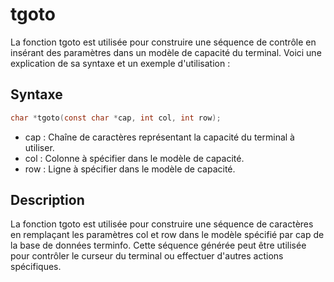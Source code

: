 # tgoto

La fonction tgoto est utilisée pour construire une séquence de contrôle en insérant des paramètres dans un modèle de capacité du terminal. Voici une explication de sa syntaxe et un exemple d'utilisation :

## Syntaxe

```h
char *tgoto(const char *cap, int col, int row);
```

- cap : Chaîne de caractères représentant la capacité du terminal à utiliser.
- col : Colonne à spécifier dans le modèle de capacité.
- row : Ligne à spécifier dans le modèle de capacité.

## Description

La fonction tgoto est utilisée pour construire une séquence de caractères en remplaçant les paramètres col et row dans le modèle spécifié par cap de la base de données terminfo. Cette séquence générée peut être utilisée pour contrôler le curseur du terminal ou effectuer d'autres actions spécifiques.
